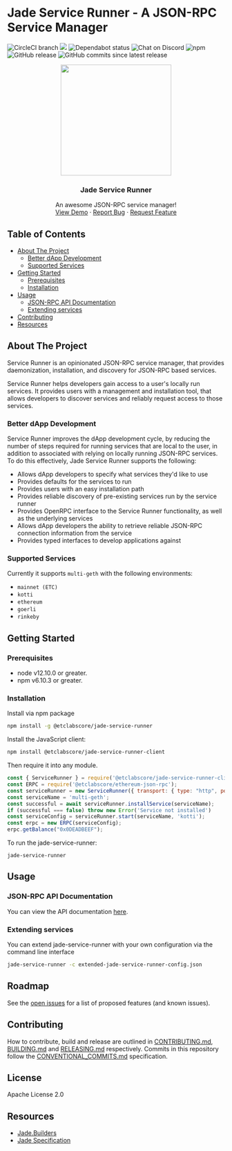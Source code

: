 # Jade Service Runner - A JSON-RPC Service Manager

<!-- project shields -->
  <span>
    <img alt="CircleCI branch" src="https://img.shields.io/circleci/project/github/etclabscore/jade-service-runner/master.svg">
    <img src="https://codecov.io/gh/etclabscore/jade-service-runner/branch/master/graph/badge.svg" />
    <img alt="Dependabot status" src="https://api.dependabot.com/badges/status?host=github&repo=etclabscore/jade-service-runner" />
    <img alt="Chat on Discord" src="https://img.shields.io/badge/chat-on%20discord-7289da.svg?link=https://discord.gg/S9AT3X2" />
    <img alt="npm" src="https://img.shields.io/npm/dt/@etclabscore/jade-service-runner.svg" />
    <img alt="GitHub release" src="https://img.shields.io/github/release/etclabscore/jade-service-runner.svg" />
    <img alt="GitHub commits since latest release" src="https://img.shields.io/github/commits-since/etclabscore/jade-service-runner/latest.svg" />
  </span>

<!-- project logo w/ quick links -->
<p align="center">
  <img height="256" width="256" src="https://raw.githubusercontent.com/etclabscore/jade-media-assets/master/jade-logo-light/jade-logo-light%20(PNG)/256x256.png" />
</p>
<center>
  <h3 align="center">Jade Service Runner</h3>

  <p align="center">
    An awesome JSON-RPC service manager!
    <br />
    <a href="https://www.youtube.com/watch?v=Y-Wdg1hgMls&t=2660s">View Demo</a>
    ·
    <a href="https://github.com/etclabscore/jade-service-runner/issues/new/choose">Report Bug</a>
    ·
    <a href="https://github.com/etclabscore/jade-service-runner/issues/new/choose">Request Feature</a>
  </p>
</center>

<!-- table of contents -->
## Table of Contents
  - [About The Project](#about-the-project)
    - [Better dApp Development](#better-dapp-development)
    - [Supported Services](#supported-services)
  - [Getting Started](#getting-started)
      - [Prerequisites](#prerequisites)
      - [Installation](#installation)
  - [Usage](#usage)
    - [JSON-RPC API Documentation](#json-rpc-api-documentation)
    - [Extending services](#extending-services)
- [Contributing](#contributing)
- [Resources](#resources)

<!-- about the project -->
## About The Project

Service Runner is an opinionated JSON-RPC service manager, that provides daemonization, installation, and discovery for JSON-RPC based services.

Service Runner helps developers gain access to a user's locally run services. It provides users with a management and installation tool, that allows developers to discover  services and reliably request access to those services.

### Better dApp Development

Service Runner improves the dApp development cycle, by reducing the number of steps required for running services that are local to the user, in addition to  associated with relying on locally running JSON-RPC services. To do this effectively, Jade Service Runner supports the following:

  - Allows dApp developers to specify what services they'd like to use
  - Provides defaults for the services to run
  - Provides users with an easy installation path
  - Provides reliable discovery of pre-existing services run by the service runner
  - Provides OpenRPC interface to the Service Runner functionality, as well as the underlying services
  - Allows dApp developers the ability to retrieve reliable JSON-RPC connection information from the service
  - Provides typed interfaces to develop applications against

### Supported Services

Currently it supports `multi-geth` with the following environments:

- `mainnet (ETC)`
- `kotti`
- `ethereum`
- `goerli`
- `rinkeby`

## Getting Started

### Prerequisites

- node v12.10.0 or greater.
- npm v6.10.3 or greater.

### Installation

Install via npm package

```bash
npm install -g @etclabscore/jade-service-runner
```

Install the JavaScript client:

```bash
npm install @etclabscore/jade-service-runner-client
```

Then require it into any module.

```js
const { ServiceRunner } = require('@etclabscore/jade-service-runner-client');
const ERPC = require('@etclabscore/ethereum-json-rpc');
const serviceRunner = new ServiceRunner({ transport: { type: "http", port: 8002, host: "localhost" } });
const serviceName = 'multi-geth';
const successful = await serviceRunner.installService(serviceName);
if (successful === false) throw new Error('Service not installed')
const serviceConfig = serviceRunner.start(serviceName, 'kotti');
const erpc = new ERPC(serviceConfig);
erpc.getBalance("0x0DEADBEEF");
```

To run the jade-service-runner:

```shell
jade-service-runner
```

## Usage

### JSON-RPC API Documentation

You can view the API documentation [here](https://playground.open-rpc.org/?uiSchema[appBar][ui:title]=Jade%20Service%20Runner&uiSchema[appBar][ui:logoUrl]=https://github.com/etclabscore/jade-media-assets/raw/master/jade-logo-light/jade-logo-light%20(PNG)/48x48.png&uiSchema[appBar][ui:splitView]=false&uiSchema[appBar][ui:input]=false&uiSchema[methods][ui:title]=&schemaUrl=https://raw.githubusercontent.com/etclabscore/jade-service-runner/master/openrpc.json).

### Extending services

You can extend jade-service-runner with your own configuration via the command line interface

```bash
jade-service-runner -c extended-jade-service-runner-config.json
```

## Roadmap

See the [open issues](https://github.com/etclabscore/jade-service-runner/issues) for a list of proposed features (and known issues).

## Contributing

How to contribute, build and release are outlined in [CONTRIBUTING.md](CONTRIBUTING.md), [BUILDING.md](BUILDING.md) and [RELEASING.md](RELEASING.md) respectively. Commits in this repository follow the [CONVENTIONAL_COMMITS.md](CONVENTIONAL_COMMITS.md) specification.

## License

Apache License 2.0

## Resources
- [Jade.Builders](https://jade.builders/)
- [Jade Specification](https://github.com/etclabscore/jade)  